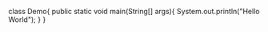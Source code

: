 class Demo{
   public static void main(String[] args){
      System.out.println("Hello World");
   }
}
